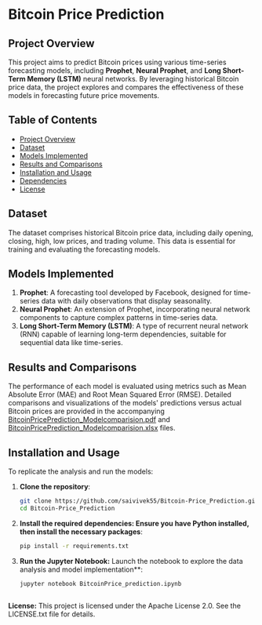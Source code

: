 # Bitcoin Price Prediction

## Project Overview
This project aims to predict Bitcoin prices using various time-series forecasting models, including **Prophet**, **Neural Prophet**, and **Long Short-Term Memory (LSTM)** neural networks. By leveraging historical Bitcoin price data, the project explores and compares the effectiveness of these models in forecasting future price movements.

## Table of Contents
- [Project Overview](#project-overview)
- [Dataset](#dataset)
- [Models Implemented](#models-implemented)
- [Results and Comparisons](#results-and-comparisons)
- [Installation and Usage](#installation-and-usage)
- [Dependencies](#dependencies)
- [License](#license)

## Dataset
The dataset comprises historical Bitcoin price data, including daily opening, closing, high, low prices, and trading volume. This data is essential for training and evaluating the forecasting models.

## Models Implemented
1. **Prophet**: A forecasting tool developed by Facebook, designed for time-series data with daily observations that display seasonality.
2. **Neural Prophet**: An extension of Prophet, incorporating neural network components to capture complex patterns in time-series data.
3. **Long Short-Term Memory (LSTM)**: A type of recurrent neural network (RNN) capable of learning long-term dependencies, suitable for sequential data like time-series.

## Results and Comparisons
The performance of each model is evaluated using metrics such as Mean Absolute Error (MAE) and Root Mean Squared Error (RMSE). Detailed comparisons and visualizations of the models' predictions versus actual Bitcoin prices are provided in the accompanying [BitcoinPricePrediction_Modelcomparision.pdf](BitcoinPricePrediction_Modelcomparision.pdf) and [BitcoinPricePrediction_Modelcomparision.xlsx](BitcoinPricePrediction_Modelcomparision.xlsx) files.

## Installation and Usage
To replicate the analysis and run the models:

1. **Clone the repository**:
   ```bash
   git clone https://github.com/saivivek55/Bitcoin-Price_Prediction.git
   cd Bitcoin-Price_Prediction

2. **Install the required dependencies: Ensure you have Python installed, then install the necessary packages**:
   ```bash
   pip install -r requirements.txt


3. **Run the Jupyter Notebook:**
   Launch the notebook to explore the data analysis and model implementation**:

   ```bash
   jupyter notebook BitcoinPrice_prediction.ipynb



**License:** This project is licensed under the Apache License 2.0. See the LICENSE.txt file for details.
